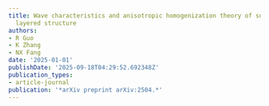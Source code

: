 ```yaml
---
title: Wave characteristics and anisotropic homogenization theory of soft matters
  layered structure
authors:
- R Guo
- K Zhang
- NX Fang
date: '2025-01-01'
publishDate: '2025-09-18T04:29:52.692348Z'
publication_types:
- article-journal
publication: '*arXiv preprint arXiv:2504.*'
---
```

